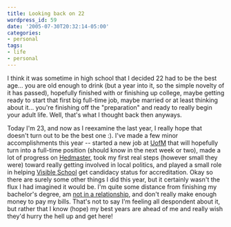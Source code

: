 ```yaml
---
title: Looking back on 22
wordpress_id: 59
date: '2005-07-30T20:32:14-05:00'
categories:
- personal
tags:
- life
- personal
---
```

I think it was sometime in high school that I decided 22 had to be the best age... you are old enough to drink (but a
year into it, so the simple novelty of it has passed), hopefully finished with or finishing up college, maybe getting
ready to start that first big full-time job, maybe married or at least thinking about it... you're finishing off the
"preparation" and ready to really begin your adult life.  Well, that's what I thought back then anyways.

Today I'm 23, and now as I reexamine the last year, I really hope that doesn't turn out to be the best one :).  I've
made a few minor accomplishments this year -- started a new job at [UofM][] that will hopefully turn into a full-time
position (should know in the next week or two), made a lot of progress on [Hedmaster][], took my first real steps
(however small they were) toward really getting involved in local politics, and played a small role in helping [Visible
School][] get candidacy status for accreditation.  Okay so there are surely some other things I did this year, but it
certainly wasn't the flux I had imagined it would be.  I'm quite some distance from finishing my bachelor's degree, am
[not in a relationship][], and don't really make enough money to pay my bills.  That's not to say I'm feeling all
despondent about it, but rather that I know (hope) my best years are ahead of me and really wish they'd hurry the hell
up and get here!

[UofM]: http://www.memphis.edu
[Hedmaster]: http://willnorris.com/projects/
[Visible School]: http://www.visibleschool.com
[not in a relationship]: http://quirkyalone.net/qa/about.php
